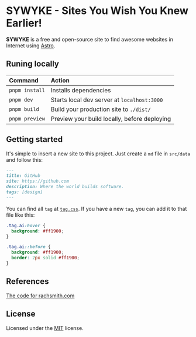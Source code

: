 # SYWYKE - Sites You Wish You Knew Earlier!

**SYWYKE** is a free and open-source site to find awesome websites in Internet using [Astro](https://astro.build).

## Runing locally

| Command        | Action                                       |
| :------------- | :------------------------------------------- |
| `pnpm install` | Installs dependencies                        |
| `pnpm dev`     | Starts local dev server at `localhost:3000`  |
| `pnpm build`   | Build your production site to `./dist/`      |
| `pnpm preview` | Preview your build locally, before deploying |

## Getting started

It's simple to insert a new site to this project. Just create a `md` file in `src/data` and follow this:

  ```md
  ---
  title: GitHub
  site: https://github.com
  description: Where the world builds software.
  tags: [design]
  ---
  ```

You can find all `tag` at [`tag.css`](./src/styles/tag.css). If you have a new `tag`, you can add it to that file like this:
  ```css
  .tag.ai:hover {
    background: #ff1900;
  }

  .tag.ai::before {
    background: #ff1900;
    border: 2px solid #ff1900;
  }
  ```

## References

[The code for rachsmith.com](https://github.com/rachsmithcodes/rachsmith.com)

## License

Licensed under the [MIT](LICENSE) license.
